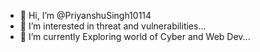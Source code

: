 - 👋 Hi, I’m @PriyanshuSingh10114
- 👀 I’m interested in threat and vulnerabilities...
- 🌱 I’m currently Exploring world of Cyber and Web Dev...
  

<!---
PriyanshuSingh10114/PriyanshuSingh10114 is a ✨ special ✨ repository because its `README.md` (this file) appears on your GitHub profile.
You can click the Preview link to take a look at your changes.
--->
